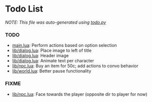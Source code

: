 # Todo List
_NOTE: This file was auto-generated using [todo.py](http://github.com/paulpls/todo)_



### TODO
* [main.lua](main.lua#L94): Perform actions based on option selection
* [lib/dialog.lua](lib/dialog.lua#L123): Place image to left of title
* [lib/dialog.lua](lib/dialog.lua#L162): Header image
* [lib/dialog.lua](lib/dialog.lua#L187): Animate text per character
* [lib/npc.lua](lib/npc.lua#L43): Buy an item for 50c; add actions to convo behavior
* [lib/world.lua](lib/world.lua#L136): Better pause functionality



### FIXME
* [lib/npc.lua](lib/npc.lua#L61): Face towards the player (opposite dir to player for now)



